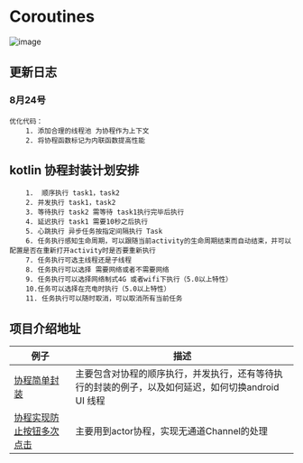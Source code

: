 # Coroutines
![image](https://github.com/Papeone/Coroutines/raw/master/image/coroutines.jpg)
## 更新日志
### 8月24号
    优化代码： 
        1. 添加合理的线程池 为协程作为上下文 
        2. 将协程函数标记为内联函数提高性能

## kotlin 协程封装计划安排

        1.  顺序执行 task1，task2
        2. 并发执行 task1，task2
        3. 等待执行 task2 需等待 task1执行完毕后执行
        4. 延迟执行 task1 需要10秒之后执行
        5. 心跳执行 异步任务按指定间隔执行 Task 
        6. 任务执行感知生命周期，可以跟随当前activity的生命周期结束而自动结束，并可以配置是否在重新打开activity时是否要重新执行
        7. 任务执行可选主线程还是子线程
        8. 任务执行可以选择 需要网络或者不需要网络
        9. 任务执行可以选择网络制式4G 或者wifi下执行（5.0以上特性）
        10.任务可以选择在充电时执行（5.0以上特性）
        11. 任务执行可以随时取消，可以取消所有当前任务

## 项目介绍地址
| 例子 | 描述 |
| ------------- | ------------- |
| [协程简单封装](http://www.jianshu.com/p/5986ca746bd5)|主要包含对协程的顺序执行，并发执行，还有等待执行的封装的例子，以及如何延迟，如何切换android UI 线程|
| [协程实现防止按钮多次点击](http://www.jianshu.com/p/34165f6484bb)|主要用到actor协程，实现无通道Channel的处理|
